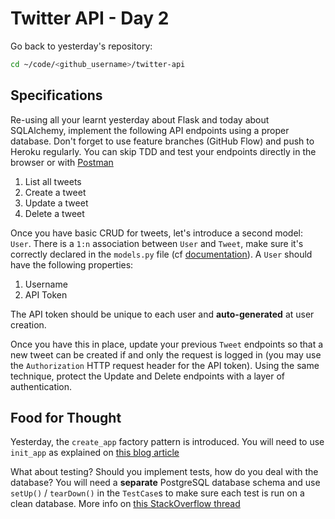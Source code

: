 # Twitter API - Day 2

Go back to yesterday's repository:

```bash
cd ~/code/<github_username>/twitter-api
```

## Specifications

Re-using all your learnt yesterday about Flask and today about SQLAlchemy, implement the following API endpoints using a proper database. Don't forget to use feature branches (GitHub Flow) and push to Heroku regularly. You can skip TDD and test your endpoints directly in the browser or with [Postman](https://www.getpostman.com/)

1. List all tweets
1. Create a tweet
1. Update a tweet
1. Delete a tweet

Once you have basic CRUD for tweets, let's introduce a second model: `User`. There is a `1:n` association between `User` and `Tweet`, make sure it's correctly declared in the `models.py` file (cf [documentation](http://docs.sqlalchemy.org/en/latest/orm/basic_relationships.html#one-to-many)). A `User` should have the following properties:

1. Username
1. API Token

The API token should be unique to each user and **auto-generated** at user creation.

Once you have this in place, update your previous `Tweet` endpoints so that a new tweet can be created if and only the request is logged in (you may use the `Authorization` HTTP request header for the API token). Using the same technique, protect the Update and Delete endpoints with a layer of authentication.

## Food for Thought

Yesterday, the `create_app` factory pattern is introduced. You will need to use `init_app` as explained on [this blog article](http://goonan.io/flask-application-factories/)

What about testing? Should you implement tests, how do you deal with the database? You will need a **separate** PostgreSQL database schema and use `setUp()` / `tearDown()` in the `TestCase`s to make sure each test is run on a clean database. More info on [this StackOverflow thread](https://stackoverflow.com/questions/17791571/testing-flask-sql-alchemy)

